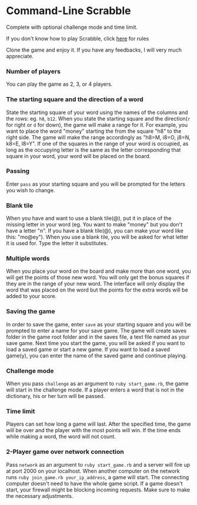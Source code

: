 # Command-Line Scrabble

Complete with optional challenge mode and time limit.

If you don't know how to play Scrabble, click [here](https://en.wikipedia.org/wiki/Scrabble) for rules

Clone the game and enjoy it. If you have any feedbacks, I will very much appreciate.

### Number of players

You can play the game as 2, 3, or 4 players.

### The starting square and the direction of a word

State the starting square of your word using the names of the columns and the rows: eg. `h8`, `b12`. When you state the starting square and the direction(`r` for right or `d` for down), the game will make a range for it. For example, you want to place the word "money" starting the from the square "h8" to the right side. The game will make the range accordingly as "h8=M, i8=O, j8=N, k8=E, l8=Y". If one of the squares in the range of your word is occupied, as long as the occupying letter is the same as the letter corresponding that square in your word, your word will be placed on the board.

### Passing

Enter `pass` as your starting square and you will be prompted for the letters you wish to change.

### Blank tile

When you have and want to use a blank tile(@), put it in place of the missing letter in your word (eg. You want to make "money" but you don't have a letter "n". If you have a blank tile(@), you can make your word like this: "mo@ey"). When you use a blank tile, you will be asked for what letter it is used for. Type the letter it substitutes.

### Multiple words

When you place your word on the board and make more than one word, you will get the points of those new word. You will only get the bonus squares if they are in the range of your new word. The interface will only display the word that was placed on the word but the points for the extra words will be added to your score.

### Saving the game

In order to save the game, enter `save` as your starting square and you will be prompted to enter a name for your save game. The game will create saves folder in the game root folder and in the saves file, a text file named as your save game. Next time you start the game, you will be asked if you want to load a saved game or start a new game. If you want to load a saved game(y), you can enter the name of the saved game and continue playing.

### Challenge mode

When you pass `challenge` as an argument to `ruby start_game.rb`, the game will start in the challenge mode. If a player enters a word that is not in the dictionary, his or her turn will be passed.

### Time limit

Players can set how long a game will last. After the specified time, the game will be over and the player with the most points will win. If the time ends while making a word, the word will not count.

### 2-Player game over network connection

Pass `network` as an argument to `ruby start_game.rb` and a server will fire up at port 2000 on your localhost. When another computer on the network runs `ruby join_game.rb your_ip_address`, a game will start. The connecting computer doesn't need to have the whole game script. If a game doesn't start, your firewall might be blocking incoming requests. Make sure to make the necessary adjustments.